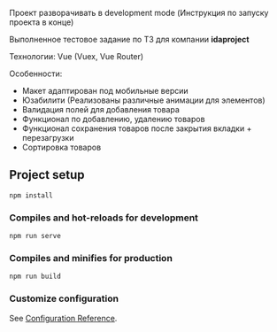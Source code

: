 Проект разворачивать в development mode (Инструкция по запуску проекта в конце)

Выполненное тестовое задание по ТЗ для компании <b>idaproject</b>

Технологии: Vue (Vuex, Vue Router)

Особенности:
- Макет адаптирован под мобильные версии
- Юзабилити (Реализованы различные анимации для элементов)
- Валидация полей для добавления товара
- Функционал по добавлению, удалению товаров
- Функционал сохранения товаров после закрытия вкладки + перезагрузки
- Сортировка товаров



## Project setup
```
npm install
```

### Compiles and hot-reloads for development
```
npm run serve
```

### Compiles and minifies for production
```
npm run build
```

### Customize configuration
See [Configuration Reference](https://cli.vuejs.org/config/).
